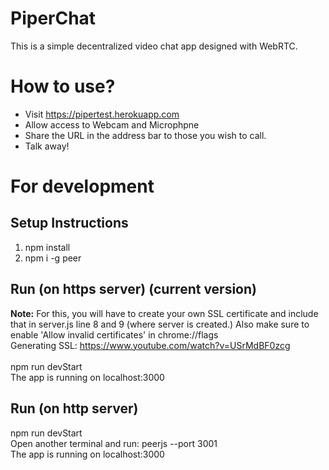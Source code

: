 # PiperChat
This is a simple decentralized video chat app designed with WebRTC.
# How to use?
- Visit https://pipertest.herokuapp.com
- Allow access to Webcam and Microphpne
- Share the URL in the address bar to those you wish to call.
- Talk away!

# For development
## Setup Instructions
1. npm install
2. npm i -g peer

## Run (on https server) (current version)
**Note:** For this, you will have to create your own SSL certificate and include that in server.js line 8 and 9 (where server is created.) Also make sure to enable 'Allow invalid certificates' in chrome://flags<br>Generating SSL: https://www.youtube.com/watch?v=USrMdBF0zcg<br><br>
 npm run devStart <br>
 The app is running on localhost:3000
 
## Run (on http server)
 npm run devStart <br>
 Open another terminal and run: peerjs --port 3001<br>
 The app is running on localhost:3000
